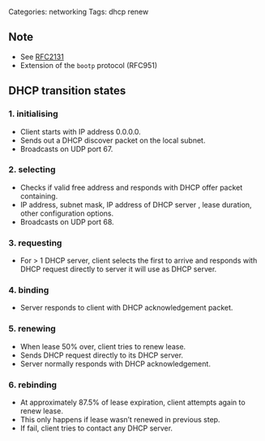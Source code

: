 Categories: networking
Tags: dhcp
      renew

## Note

- See [RFC2131](http://www.faqs.org/rfcs/rfc2131.html)
- Extension of the `bootp` protocol (RFC951)

## DHCP transition states

### 1. initialising

- Client starts with IP address 0.0.0.0.
- Sends out a DHCP discover packet on the local subnet.
- Broadcasts on UDP port 67.

### 2. selecting

- Checks if valid free address and responds with DHCP offer packet containing.
- IP address, subnet mask, IP address of DHCP server , lease duration, other configuration options.
- Broadcasts on UDP port 68.

### 3. requesting

- For > 1 DHCP server, client selects the first to arrive and responds with DHCP request directly to server it will use as DHCP server.

### 4. binding

- Server responds to client with DHCP acknowledgement packet.

### 5. renewing

- When lease 50% over, client tries to renew lease.
- Sends DHCP request directly to its DHCP server.
- Server normally responds with DHCP acknowledgement.

### 6. rebinding

- At approximately 87.5% of lease expiration, client attempts again to renew lease.
- This only happens if lease wasn’t renewed in previous step.
- If fail,  client tries to contact any DHCP server.